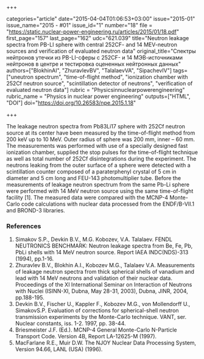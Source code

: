 +++

categories="article"
date="2015-04-04T01:06:53+03:00"
issue="2015-01"
issue_name="2015 - #01"
issue_id="1"
number="18"
file = "https://static.nuclear-power-engineering.ru/articles/2015/01/18.pdf"
first_page="157"
last_page="162"
udc="621.039"
title="Neutron leakage spectra from PB-LI sphere with central 252CF- and 14 MEV-neutron sources and verification of evaluated neutron data"
original_title="Спектры нейтронов утечки из PB-LI-сферы c 252CF- и 14 МЭВ-источниками нейтронов в центре и тестировка оцененных нейтронных данных"
authors=["BlokhinAI", "ZhuravlevBV", "TalalaevVA", "SipachevIV"]
tags=["uneutron spectrum", "time-of-flight method", "ionization chamber with 252Cf neutron source", "scintillation detector of neutrons", "verification of evaluated neutron data"]
rubric = "Physicsinnuclearpowerengineering"
rubric_name = "Physics in nuclear power engineering"
outputs=["HTML", "DOI"]
doi="https://doi.org/10.26583/npe.2015.1.18"

+++

The leakage neutron spectra from Pb83Li17 sphere with 252Cf neutron source at its center have been measured by the time-of-flight method from 200 keV up to 10 MeV. Outer radius of sphere was 200 mm, inner – 60 mm. The measurements was performed with use of a specially designed fast ionization chamber, supplied the stop pulses for the time-of-flight technique as well as total number of 252Cf disintegrations during the experiment. The neutrons leaking from the outer surface of a sphere were detected with a scintillation counter composed of a paraterphenyl crystal of 5 cm in diameter and 5 cm long and FEU-143 photomultiplier tube. Before the measurements of leakage neutron spectrum from the same Pb-Li sphere were performed with 14 MeV neutron source using the same time-of-flight facility [1]. The measured data were compared with the MCNP-4 Monte-Carlo code calculations with nuclear data processed from the ENDF/B-VII.1 and BROND-3 libraries.

### References

1. Simakov S.P., Devkin B.V., M.G. Kobozev, V.A. Talalaev. FENDL NEUTRONICS BENCHMARK: Neutron leakage spectra from Be, Fe, Pb, PbLi shells with 14 MeV neutron source. Report IAEA INDC(NDS)-313 (1994), pp.1-16.
2. Zhuravlev B.V., Blokhin A.I., Kobozev M.G., Talalaev V.A. Measurements of leakage neutron spectra from thick spherical shells of vanadium and lead with 14 MeV neutrons and validation of their nuclear data. Proceedings of the XI International Seminar on Interaction of Neutrons with Nuclei (ISINN-XI, Dubna, May 28-31, 2003), Dubna, JINR, 2004, pp.188-195.
3. Devkin B.V., Fischer U., Kappler F., Kobozev M.G., von Mollendorff U., SimakovS.P. Evaluation of corrections for spherical-shell neutron transmission experiments by the Monte-Carlo technique. VANT, ser. Nuclear constants, iss. 1-2. 1997, pp. 38-44.
4. Briesmeister J.F. (Ed.). MCNP-4 General Monte-Carlo N-Particle Transport Code. Version 4B, Report LA-12625-M (1997).
5. MacFarlane R.E., Muir D.W. The NJOY Nuclear Data Processing System, Version 94.66, LANL (USA) (1996).